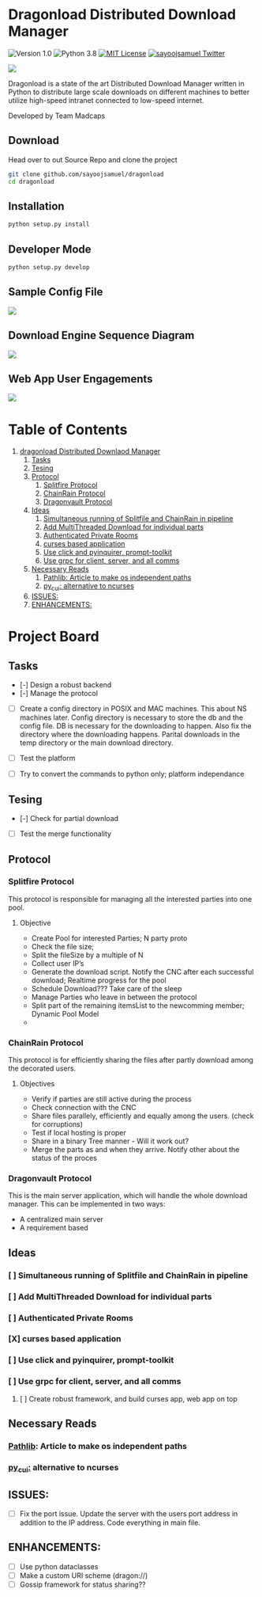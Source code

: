 Dragonload Distributed Download Manager
=========================

![Version 1.0](http://img.shields.io/badge/version-v1.0-green.svg)
![Python 3.8](http://img.shields.io/badge/python-3.8-blue.svg)
[![MIT License](http://img.shields.io/badge/license-MIT%20License-blue.svg)](https://github.com/sayoojsamuel/dragonload/blob/master/LICENSE)
[![sayoojsamuel Twitter](http://img.shields.io/twitter/url/http/shields.io.svg?style=social&label=Follow)](https://twitter.com/sayoojsamuel)


![](assets/banner2.png)

Dragonload is a state of the art  Distributed Download Manager written in Python to distribute large scale downloads on different machines to better utilize high-speed intranet connected to low-speed internet.

Developed by Team Madcaps

Download
--------
Head over to out Source Repo and clone the project

```bash
git clone github.com/sayoojsamuel/dragonload
cd dragonload
```

Installation
--------
```bash
python setup.py install
```
Developer Mode
--------
```bash
python setup.py develop
```

Sample Config File
--------

![](assets/snippet2.png)


Download Engine Sequence Diagram
--------
![](assets/downlaod_engine_sequenceDiagram.jpg)

Web App User Engagements
--------
![](assets/webApp_sequenceDiagram.jpg)

# Table of Contents

1.  [dragonload Distributed Downlaod Manager](#orgbd7b2f9)
    1.  [Tasks](#orge010a22)
    2.  [Tesing](#org8523abe)
    3.  [Protocol](#orgc4c4e83)
        1.  [Splitfire Protocol](#org3a8fc9d)
        2.  [ChainRain Protocol](#org86c1216)
        3.  [Dragonvault Protocol](#orgbf45f1c)
    4.  [Ideas](#org1022ce9)
        1.  [Simultaneous running of Splitfile and ChainRain in pipeline](#org32f5fd2)
        2.  [Add MultiThreaded Download for individual parts](#org9ca9749)
        3.  [Authenticated Private Rooms](#org403f71c)
        4.  [curses based application](#org22a9628)
        5.  [Use click and pyinquirer, prompt-toolkit](#orgc739649)
        6.  [Use grpc for client, server, and all comms](#org0b7d369)
    5.  [Necessary Reads](#orge1339ed)
        1.  [Pathlib: Article to make os independent paths](#org993fe62)
        2.  [py<sub>cui</sub>: alternative to ncurses](#orge1e3803)
    6.  [ISSUES:](#orgb8fe609)
    7.  [ENHANCEMENTS:](#org0dbe582)



<a id="orgbd7b2f9"></a>

# Project Board


<a id="orge010a22"></a>

## Tasks

-   [-] Design a robust backend
-   [-] Manage the protocol
-   [ ] Create a config directory in POSIX and MAC machines. This about NS
    machines later. Config directory is necessary to store the db and the config
    file. DB is necessary for the downloading to happen. Also fix the directory
    where the downloading happens. Parital downloads in the temp directory or the
    main download directory.
-   [ ] Test the platform
-   [ ] Try to convert the commands to python only; platform independance


<a id="org8523abe"></a>

## Tesing

-   [-] Check for partial download
-   [ ] Test the merge functionality


<a id="orgc4c4e83"></a>

## Protocol


<a id="org3a8fc9d"></a>

### Splitfire Protocol

This protocol is responsible for managing all the interested parties into one
pool.

1.  Objective

    -   Create Pool for interested Parties; N party proto
    -   Check the file size;
    -   Split the fileSize by a multiple of N
    -   Collect user IP&rsquo;s
    -   Generate the download script. Notify the CNC after each successful download;
        Realtime progress for the pool
    -   Schedule Download??? Take care of the sleep
    -   Manage Parties who leave in between the protocol
    -   Split part of the remaining itemsList to the newcomming member; Dynamic Pool
        Model
    -


<a id="org86c1216"></a>

### ChainRain Protocol

This protocol is for efficiently sharing the files after partly download among
the decorated users.

1.  Objectives

    -   Verify if parties are still active during the process
    -   Check connection with the CNC
    -   Share files parallely, efficiently and equally among the users. (check for
        corruptions)
    -   Test if local hosting is proper
    -   Share in a binary Tree manner - Will it work out?
    -   Merge the parts as and when they arrive. Notify other about the status of the
        proces


<a id="orgbf45f1c"></a>

### Dragonvault Protocol

This is the main server application, which will handle the whole download
manager.  This can be implemented in two ways:

-   A centralized main server
-   A requirement based


<a id="org1022ce9"></a>

## Ideas


<a id="org32f5fd2"></a>

### [ ] Simultaneous running of Splitfile and ChainRain in pipeline


<a id="org9ca9749"></a>

### [ ] Add MultiThreaded Download for individual parts


<a id="org403f71c"></a>

### [ ] Authenticated Private Rooms


<a id="org22a9628"></a>

### [X] curses based application


<a id="orgc739649"></a>

### [ ] Use click and pyinquirer, prompt-toolkit


<a id="org0b7d369"></a>

### [ ] Use grpc for client, server, and all comms

1.  [ ] Create robust framework, and build curses app, web app on top


<a id="orge1339ed"></a>

## Necessary Reads


<a id="org993fe62"></a>

### [Pathlib](https://medium.com/@ageitgey/python-3-quick-tip-the-easy-way-to-deal-with-file-paths-on-windows-mac-and-linux-11a072b58d5f): Article to make os independent paths


<a id="orge1e3803"></a>

### [py<sub>cui</sub>:](https://github.com/jwlodek/py_cui) alternative to ncurses


<a id="orgb8fe609"></a>

## ISSUES:

-   [ ] Fix the port issue. Update the server with the users port address in
    addition to the IP address.  Code everything in <span class="underline"><span class="underline">main</span></span> file.


<a id="org0dbe582"></a>

## ENHANCEMENTS:

-   [ ] Use python dataclasses
-   [ ] Make a custom URI scheme (dragon://)
-   [ ] Gossip framework for status sharing??
